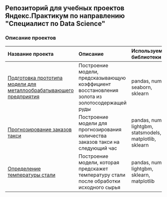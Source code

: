 ## Репозиторий для учебных проектов Яндекс.Практикум по направлению "Специалист по Data Science"

### Описание проектов

| Название проекта | Описание | Используемые библиотеки | Папка |
| :-------------------- | :--------------------- |:--------------------------- |:---------------------------|
| [Подготовка прототипа модели для металлообрабатывающего предприятия](https://github.com/aleksandrlashmanov/YP-train-projects/tree/main/YP-taxi-project) | Построение модели, предсказывающую коэффициент восстановления золота из золотосодержащей руды | pandas, numpy, seaborn, sklearn | YP-taxi-project |
| [Прогнозирование заказов такси](https://github.com/aleksandrlashmanov/YP-train-projects/tree/main/YP-gold_ore-project ) | Построение модели для прогнозирования количества заказов такси на следующий час | pandas, numpy, lightgbm, statsmodels, matplotlib, sklearn | YP-gold_ore-project |
| [Определение температуры стали](https://github.com/aleksandrlashmanov/YP-train-projects/tree/main/YP-steel-project ) | Построение модели, которая предскажет температуру стали после обработки исходного сырья | pandas, numpy, lightgbm, sklearn, matplotlib | YP-steel-project |
